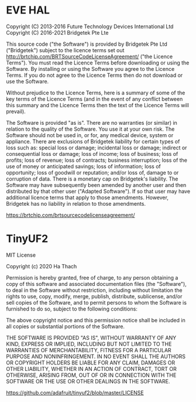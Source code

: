 # EVE HAL

Copyright (C) 2013-2016  Future Technology Devices International Ltd
Copyright (C) 2016-2021  Bridgetek Pte Lte

This source code ("the Software") is provided by Bridgetek Pte Ltd
("Bridgetek") subject to the licence terms set out
  http://brtchip.com/BRTSourceCodeLicenseAgreement/ ("the Licence Terms").
You must read the Licence Terms before downloading or using the Software.
By installing or using the Software you agree to the Licence Terms. If you
do not agree to the Licence Terms then do not download or use the Software.

Without prejudice to the Licence Terms, here is a summary of some of the key
terms of the Licence Terms (and in the event of any conflict between this
summary and the Licence Terms then the text of the Licence Terms will
prevail).

The Software is provided "as is".
There are no warranties (or similar) in relation to the quality of the
Software. You use it at your own risk.
The Software should not be used in, or for, any medical device, system or
appliance. There are exclusions of Bridgetek liability for certain types of loss
such as: special loss or damage; incidental loss or damage; indirect or
consequential loss or damage; loss of income; loss of business; loss of
profits; loss of revenue; loss of contracts; business interruption; loss of
the use of money or anticipated savings; loss of information; loss of
opportunity; loss of goodwill or reputation; and/or loss of, damage to or
corruption of data.
There is a monetary cap on Bridgetek's liability.
The Software may have subsequently been amended by another user and then
distributed by that other user ("Adapted Software").  If so that user may
have additional licence terms that apply to those amendments. However, Bridgetek
has no liability in relation to those amendments.

https://brtchip.com/brtsourcecodelicenseagreement/

# TinyUF2

MIT License

Copyright (c) 2020 Ha Thach

Permission is hereby granted, free of charge, to any person obtaining a copy
of this software and associated documentation files (the "Software"), to deal
in the Software without restriction, including without limitation the rights
to use, copy, modify, merge, publish, distribute, sublicense, and/or sell
copies of the Software, and to permit persons to whom the Software is
furnished to do so, subject to the following conditions:

The above copyright notice and this permission notice shall be included in all
copies or substantial portions of the Software.

THE SOFTWARE IS PROVIDED "AS IS", WITHOUT WARRANTY OF ANY KIND, EXPRESS OR
IMPLIED, INCLUDING BUT NOT LIMITED TO THE WARRANTIES OF MERCHANTABILITY,
FITNESS FOR A PARTICULAR PURPOSE AND NONINFRINGEMENT. IN NO EVENT SHALL THE
AUTHORS OR COPYRIGHT HOLDERS BE LIABLE FOR ANY CLAIM, DAMAGES OR OTHER
LIABILITY, WHETHER IN AN ACTION OF CONTRACT, TORT OR OTHERWISE, ARISING FROM,
OUT OF OR IN CONNECTION WITH THE SOFTWARE OR THE USE OR OTHER DEALINGS IN THE
SOFTWARE.

https://github.com/adafruit/tinyuf2/blob/master/LICENSE

